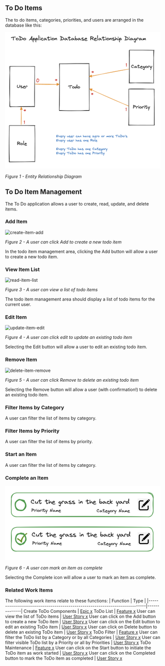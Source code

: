 ## To Do Items

The to do items, categories, priorities, and users are arranged in the database like this:

   ![entity-relationship-diagram](/.attachments/entity-relationship-diagram.png)

   *Figure 1 - Entity Relationship Diagram*





## To Do Item Management

The To Do application allows a user to create, read, update, and delete items.


### Add Item

   ![create-item-add](/.attachments/todo-user-can-click-add-to-create-a-new-todo-item.png)

   *Figure 2 - A user can click Add to create a new todo item*

In the todo item management area, clicking the Add button will allow a user to create a new todo item.


### View Item List
   
   ![read-item-list](/.attachments/todo-user-can-view-a-list-of-todo-items.png)

   *Figure 3 - A user can view a list of todo items*

The todo item management area should display a list of todo items for the current user.


### Edit Item

   ![update-item-edit](/.attachments/todo-user-can-click-edit-to-update-an-existing-todo-item.png)

   *Figure 4 - A user can click edit to update an existing todo item*

Selecting the Edit button will allow a user to edit an existing todo item.


### Remove Item

   ![delete-item-remove](/.attachments/todo-user-can-click-remove-to-delete-a-todo-item.png)

   *Figure 5 - A user can click Remove to delete an existing todo item*

Selecting the Remove button will allow a user (with confirmation!) to delete an existing todo item.


### Filter Items by Category

A user can filter the list of items by category.


### Filter Items by Priority

A user can filter the list of items by priority.


### Start an Item

A user can filter the list of items by category.


### Complete an Item

   ![complete-item-finish](/.attachments/todo-user-can-complete-an-item.png)

   *Figure 6 - A user can mark an item as complete*

Selecting the Complete icon will allow a user to mark an item as complete.


### Related Work Items

The following work items relate to these functions:
| Function                                                                   | Type         |
|----------------------------------------------------------------------------|--------------|
Create ToDo Components                                                       | [Epic x](../_workitems/edit/x/)
ToDo List                                                                    | [Feature x](../_workitems/edit/x/)
User can view the list of ToDo items                                         | [User Story x](../_workitems/edit/x/)
User can click on the Add button to create a new ToDo item                   | [User Story x](../_workitems/edit/x/)
User can click on the Edit button to edit an existing ToDo item              | [User Story x](../_workitems/edit/x/)
User can click on Delete button to delete an existing ToDo item              | [User Story x](../_workitems/edit/x/)
ToDo Filter                                                                  | [Feature x](../_workitems/edit/x/)
User can filter the ToDo list by a Category or by all Categories             | [User Story x](../_workitems/edit/x/)
User can filter visible ToDo list by a Priority or all by Priorities         | [User Story x](../_workitems/edit/x/)
ToDo Maintenance                                                             | [Feature x](../_workitems/edit/x/)
User can click on the Start button to initiate the ToDo item as work started | [User Story x](../_workitems/edit/x/)
User can click on the Completed button to mark the ToDo item as completed    | [User Story x](../_workitems/edit/x/)
